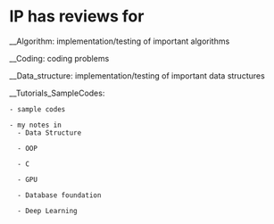 # IP has reviews for
__Algorithm: implementation/testing of important algorithms

__Coding: coding problems

__Data_structure: implementation/testing of important data structures

__Tutorials_SampleCodes:

    - sample codes

    - my notes in 
      - Data Structure
      
      - OOP

      - C
      
      - GPU 
      
      - Database foundation
      
      - Deep Learning  
